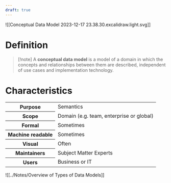 ```yaml
---
draft: true
---
```


![[Conceptual Data Model 2023-12-17 23.38.30.excalidraw.light.svg]]
# Definition

> [!note] A **conceptual data model** is a model of a domain in which the concepts and relationships between them are described, independent of use cases and implementation technology.
# Characteristics

<table>
  <tr><th>Purpose</th><td>Semantics</td></tr>
  <tr><th>Scope</th><td>Domain (e.g. team, enterprise or global)</td></tr>
  <tr><th>Formal</th><td>Sometimes</td></tr>
  <tr><th>Machine readable</th><td>Sometimes</td></tr>
  <tr><th>Visual</th><td>Often</td></tr>
  <tr><th>Maintainers</th><td>Subject Matter Experts</td></tr>
  <tr><th>Users</th><td>Business or IT</td></tr>
</table>

![[../Notes/Overview of Types of Data Models]]




